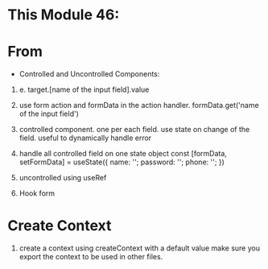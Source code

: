 # This Module 46:

# From
* Controlled and Uncontrolled Components:

1. e. target.[name of the input field].value

2. use form action and formData in the action handler. formData.get('name of the input field')

3. controlled component. one per each field. use state on change of the field. useful to dynamically handle error 

3. handle all controlled field on one state object const [formData, setFormData] = useState({
    name: '';
    password: '';
    phone: '';
})

4. uncontrolled using useRef

5. Hook form 


# Create Context

1. create a context using createContext with a default value make sure you export the context to be used in other files.